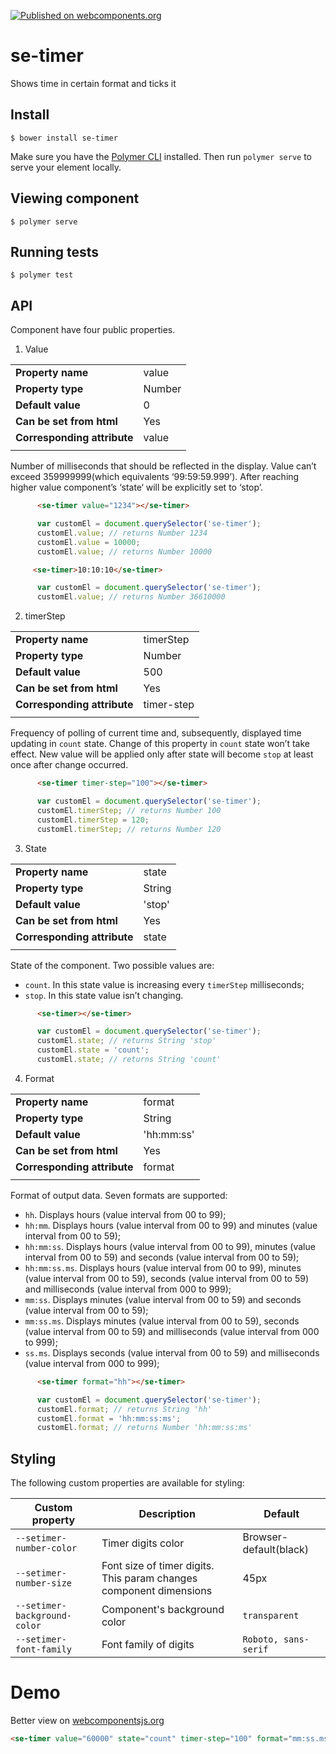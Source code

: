 [![Published on webcomponents.org](https://img.shields.io/badge/webcomponents.org-published-blue.svg)](https://www.webcomponents.org/element/andrewmiroshnichenko/se-timer)
# se-timer

Shows time in certain format and ticks it

## Install
```
$ bower install se-timer
```
Make sure you have the [Polymer CLI](https://www.npmjs.com/package/polymer-cli) installed. Then run `polymer serve` to serve your element locally.

## Viewing component

```
$ polymer serve
```

## Running tests

```
$ polymer test
```
## API
Component have four public properties.
1. Value

|                             |         |
| ---                         | ---     |
| **Property name**           | value   |
| **Property type**           | Number  |
| **Default value**           | 0       |
| **Can be set from html**    | Yes     |
| **Corresponding attribute** | value   |
|                             |         |

Number of milliseconds that should be reflected in the display. Value can’t exceed 359999999(which equivalents ‘99:59:59.999’). After reaching higher value component’s ‘state‘ will be explicitly set to ‘stop’.
```html
      <se-timer value="1234"></se-timer>
```
```javascript
      var customEl = document.querySelector('se-timer');
      customEl.value; // returns Number 1234
      customEl.value = 10000;
      customEl.value; // returns Number 10000
 ```
 ```html
      <se-timer>10:10:10</se-timer>
```
```javascript
      var customEl = document.querySelector('se-timer');
      customEl.value; // returns Number 36610000
 ```
2. timerStep

|                             |            |
| ---                         | ---        |
| **Property name**           | timerStep  |
| **Property type**           | Number     |
| **Default value**           | 500        |
| **Can be set from html**    | Yes        |
| **Corresponding attribute** | timer-step |
|                             |            |

Frequency of polling of current time and, subsequently, displayed time updating  in `count` state. Change of this property in `count` state won’t take effect. New value will be applied only after state will become `stop` at least once after change occurred. 

```html
      <se-timer timer-step="100"></se-timer>
```
```javascript
      var customEl = document.querySelector('se-timer');
      customEl.timerStep; // returns Number 100
      customEl.timerStep = 120;
      customEl.timerStep; // returns Number 120
 ```
3. State

|                             |            |
| ---                         | ---        |
| **Property name**           | state      |
| **Property type**           | String     |
| **Default value**           | 'stop'     |
| **Can be set from html**    | Yes        |
| **Corresponding attribute** | state      |
|                             |            |

State of the component. Two possible values are:
 - `count`. In this state value is increasing every `timerStep` milliseconds;
 - `stop`. In this state value isn’t changing.

```html
      <se-timer></se-timer>
```
```javascript
      var customEl = document.querySelector('se-timer');
      customEl.state; // returns String 'stop'
      customEl.state = 'count';
      customEl.state; // returns String 'count'
 ```
4. Format

|                             |            |
| ---                         | ---        |
| **Property name**           | format     |
| **Property type**           | String     |
| **Default value**           | 'hh:mm:ss' |
| **Can be set from html**    | Yes        |
| **Corresponding attribute** | format     |
|                             |            |

Format of output data. Seven formats are supported:
 - `hh`. Displays hours (value interval from 00 to 99);
 - `hh:mm`. Displays hours (value interval from 00 to 99) and minutes (value interval from 00 to 59);
 - `hh:mm:ss`. Displays hours (value interval from 00 to 99), minutes (value interval from 00 to 59) and seconds (value interval from 00 to 59);
 - `hh:mm:ss.ms`. Displays hours (value interval from 00 to 99), minutes (value interval from 00 to 59), seconds (value interval from 00 to 59) and milliseconds (value interval from 000 to 999);
 - `mm:ss`. Displays  minutes (value interval from 00 to 59) and seconds (value interval from 00 to 59);
 - `mm:ss.ms`. Displays  minutes (value interval from 00 to 59), seconds (value interval from 00 to 59) and milliseconds (value interval from 000 to 999);
 - `ss.ms`. Displays seconds (value interval from 00 to 59) and milliseconds (value interval from 000 to 999);

```html
      <se-timer format="hh"></se-timer>
```
```javascript
      var customEl = document.querySelector('se-timer');
      customEl.format; // returns String 'hh'
      customEl.format = 'hh:mm:ss:ms';
      customEl.format; // returns Number 'hh:mm:ss:ms'
 ```
## Styling

The following custom properties are available for styling:

| Custom property              | Description                                                        |         Default         |
| ---                          | ---                                                                |           ---           |
| `--setimer-number-color`     | Timer digits color                                                 | Browser-default(black)  |
| `--setimer-number-size`      | Font size of timer digits. This param changes component dimensions |          45px           |
| `--setimer-background-color` | Component's background color                                       |      `transparent`      |
| `--setimer-font-family`      | Font family of digits                                              |  `Roboto, sans-serif`   |

# Demo
Better view on [webcomponentsjs.org](https://www.webcomponents.org/element/andrewmiroshnichenko/se-timer)
 <!--
```
<custom-element-demo>
  <template>
    <script src="../webcomponentsjs/webcomponents-lite.js"></script>
    <link rel="import" href="se-timer.html">
    <next-code-block></next-code-block>
  </template>
</custom-element-demo>
```
-->
```html
<se-timer value="60000" state="count" timer-step="100" format="mm:ss.ms"></se-timer>
```